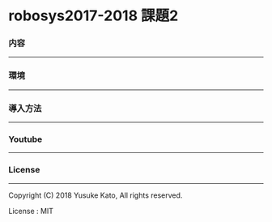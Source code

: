 # robosys2017-2018 課題2


### 内容
---



### 環境
---



### 導入方法
---



### Youtube
---




### License
---


Copyright (C) 2018 Yusuke Kato, All rights reserved.


License : MIT



